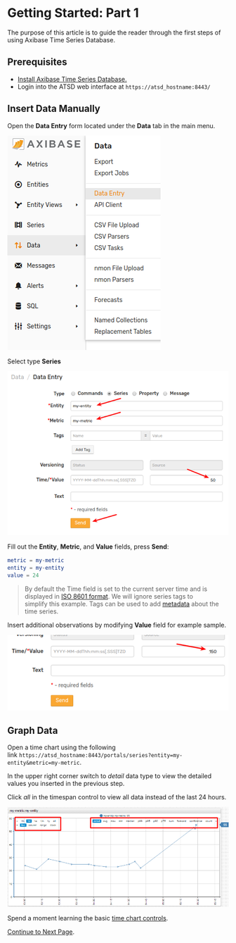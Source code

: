 # Getting Started: Part 1

The purpose of this article is to guide the reader through the first steps of using Axibase Time Series Database.

## Prerequisites

* [Install Axibase Time Series Database.](../installation/README.md)
* Login into the ATSD web interface at `https://atsd_hostname:8443/`

## Insert Data Manually

Open the **Data Entry** form located under the **Data** tab in the main menu.

![](resources/getting-started_1.png)

Select type **Series**

![](resources/getting-started_2.png)

Fill out the **Entity**, **Metric**, and **Value** fields, press **Send**:

```elm
metric = my-metric
entity = my-entity
value = 24
```

> By default the Time field is set to the current server time and is displayed in [ISO 8601 format](https://en.wikipedia.org/wiki/ISO_8601).
> We will ignore series tags to simplify this example. Tags can be used to add [metadata](https://axibase.com/products/axibase-time-series-database/data-model/) about the time series.

Insert additional observations by modifying **Value** field for example sample.

![](resources/getting-started_3.png)

## Graph Data

Open a time chart using the following link `https://atsd_hostname:8443/portals/series?entity=my-entity&metric=my-metric`.

In the upper right corner switch to _detail_ data type to view the detailed values you inserted in the previous step.

Click _all_ in the timespan control to view all data instead of the last 24 hours.

![](resources/hello_world_time_chart4.png)

Spend a moment learning the basic [time chart controls](https://axibase.com/products/axibase-time-series-database/visualization/widgets/time-chart/).

[Continue to Next Page](getting-started-2.md).
